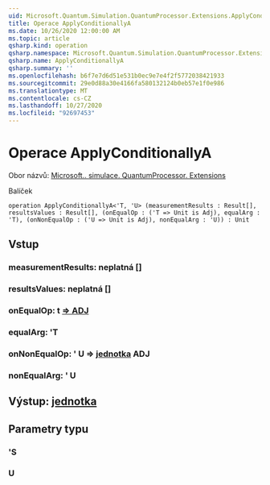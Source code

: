 ```yaml
---
uid: Microsoft.Quantum.Simulation.QuantumProcessor.Extensions.ApplyConditionallyA
title: Operace ApplyConditionallyA
ms.date: 10/26/2020 12:00:00 AM
ms.topic: article
qsharp.kind: operation
qsharp.namespace: Microsoft.Quantum.Simulation.QuantumProcessor.Extensions
qsharp.name: ApplyConditionallyA
qsharp.summary: ''
ms.openlocfilehash: b6f7e7d6d51e531b0ec9e7e4f2f5772038421933
ms.sourcegitcommit: 29e0d88a30e4166fa580132124b0eb57e1f0e986
ms.translationtype: MT
ms.contentlocale: cs-CZ
ms.lasthandoff: 10/27/2020
ms.locfileid: "92697453"
---
```

# <a name="applyconditionallya-operation"></a>Operace ApplyConditionallyA

Obor názvů: [Microsoft.. simulace. QuantumProcessor. Extensions](xref:Microsoft.Quantum.Simulation.QuantumProcessor.Extensions)

Balíček [](https://nuget.org/packages/)




```qsharp
operation ApplyConditionallyA<'T, 'U> (measurementResults : Result[], resultsValues : Result[], (onEqualOp : ('T => Unit is Adj), equalArg : 'T), (onNonEqualOp : ('U => Unit is Adj), nonEqualArg : 'U)) : Unit
```


## <a name="input"></a>Vstup

### <a name="measurementresults--__invalidresult__"></a>measurementResults: __neplatná <Result>__ []




### <a name="resultsvalues--__invalidresult__"></a>resultsValues: __neplatná <Result>__ []




### <a name="onequalop--t--unit-adj"></a>onEqualOp: t [=> ADJ](xref:microsoft.quantum.lang-ref.unit)




### <a name="equalarg--t"></a>equalArg: 'T




### <a name="onnonequalop--u--unit-adj"></a>onNonEqualOp: ' U => [jednotka](xref:microsoft.quantum.lang-ref.unit) ADJ




### <a name="nonequalarg--u"></a>nonEqualArg: ' U





## <a name="output--unit"></a>Výstup: [jednotka](xref:microsoft.quantum.lang-ref.unit)



## <a name="type-parameters"></a>Parametry typu

### <a name="t"></a>'S


### <a name="u"></a>U

